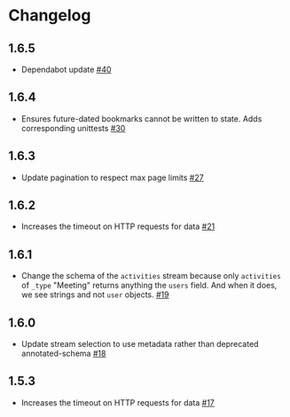 # Changelog

## 1.6.5
  * Dependabot update [#40](https://github.com/singer-io/tap-closeio/pull/40)

## 1.6.4
  * Ensures future-dated bookmarks cannot be written to state. Adds corresponding unittests [#30](https://github.com/singer-io/tap-closeio/pull/30)

## 1.6.3
  * Update pagination to respect max page limits [#27](https://github.com/singer-io/tap-closeio/pull/27)

## 1.6.2
  * Increases the timeout on HTTP requests for data [#21](https://github.com/singer-io/tap-closeio/pull/21)

## 1.6.1
  * Change the schema of the `activities` stream because only `activities`
    of `_type` "Meeting" returns anything the `users` field. And when it
    does, we see strings and not `user` objects.
    [#19](https://github.com/singer-io/tap-closeio/pull/19)

## 1.6.0
  * Update stream selection to use metadata rather than deprecated annotated-schema [#18](https://github.com/singer-io/tap-closeio/pull/18)

## 1.5.3
  * Increases the timeout on HTTP requests for data [#17](https://github.com/singer-io/tap-closeio/pull/17)